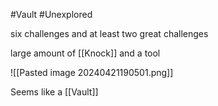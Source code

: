 #Vault #Unexplored 

six challenges and at least two great challenges

large amount of [[Knock]] and a tool

![[Pasted image 20240421190501.png]]

Seems like a [[Vault]]